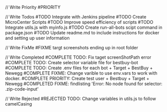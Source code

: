 // Write Priority
#PRIORITY

// Write Todos
#TODO Integrate with Jenkins pipeline
#TODO Create MicroCenter Scripts
#TODO Improve speed efficiency of scripts
#TODO Integrate utils.js with myinfo.js
#TODO Create run-all-bots scipt command in package.json
#TODO Update readme.md to include instructions for docker and setting up user information

// Write FixMe
#FIXME targt screenshots ending up in root folder

// Write Completed
#COMPLETE TODO: Fix taget screenShotPath error
#COMPLETE TODO: Create selector variable file for bestbuy-bot 
#COMPLETE TODO: Create .env files for each bot
    +   Target
    +   BestBuy
    +   Newegg
#COMPLETE FIXME: Change varible to use env.vars to work with docker.
#COMPLETE PRIORITY: Create test user
    +   Bestbuy
    +   Target
    +   Newegg
#COMPLETED FIXME: findlisting 'Error: No node found for selector: .zip-code-input'

// Write Rejected
#REJECTED TODO: Change variables in utils.js to follow camelCasing 